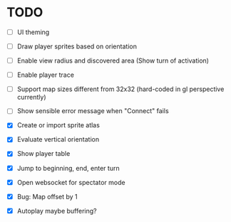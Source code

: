 TODO
====

- [ ] UI theming
- [ ] Draw player sprites based on orientation
- [ ] Enable view radius and discovered area (Show turn of activation)
- [ ] Enable player trace
- [ ] Support map sizes different from 32x32 (hard-coded in gl perspective currently)
- [ ] Show sensible error message when "Connect" fails

- [X] Create or import sprite atlas
- [X] Evaluate vertical orientation
- [X] Show player table
- [X] Jump to beginning, end, enter turn
- [X] Open websocket for spectator mode
- [X] Bug: Map offset by 1
- [X] Autoplay maybe buffering?

